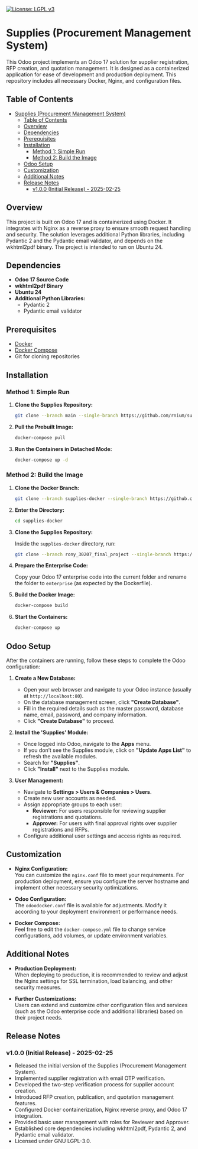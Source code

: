 [![License: LGPL v3](https://img.shields.io/badge/License-LGPL%20v3-blue.svg)](https://www.gnu.org/licenses/lgpl-3.0)

# Supplies (Procurement Management System)

This Odoo project implements an Odoo 17 solution for supplier registration, RFP creation, and quotation management. It is designed as a containerized application for ease of development and production deployment. This repository includes all necessary Docker, Nginx, and configuration files.

## Table of Contents

- [Supplies (Procurement Management System)](#supplies-procurement-management-system)
  - [Table of Contents](#table-of-contents)
  - [Overview](#overview)
  - [Dependencies](#dependencies)
  - [Prerequisites](#prerequisites)
  - [Installation](#installation)
    - [Method 1: Simple Run](#method-1-simple-run)
    - [Method 2: Build the Image](#method-2-build-the-image)
  - [Odoo Setup](#odoo-setup)
  - [Customization](#customization)
  - [Additional Notes](#additional-notes)
  - [Release Notes](#release-notes)
    - [v1.0.0 (Initial Release) - 2025-02-25](#v100-initial-release---2025-02-25)

## Overview

This project is built on Odoo 17 and is containerized using Docker. It integrates with Nginx as a reverse proxy to ensure smooth request handling and security. The solution leverages additional Python libraries, including Pydantic 2 and the Pydantic email validator, and depends on the wkhtml2pdf binary. The project is intended to run on Ubuntu 24.

## Dependencies

- **Odoo 17 Source Code**
- **wkhtml2pdf Binary**
- **Ubuntu 24**
- **Additional Python Libraries:**
  - Pydantic 2
  - Pydantic email validator

## Prerequisites

- [Docker](https://www.docker.com/get-started)
- [Docker Compose](https://docs.docker.com/compose/install/)
- Git for cloning repositories

## Installation

### Method 1: Simple Run

1. **Clone the Supplies Repository:**

   ```bash
   git clone --branch main --single-branch https://github.com/rnium/supplies.git supplies
   ```

2. **Pull the Prebuilt Image:**

   ```bash
   docker-compose pull
   ```

3. **Run the Containers in Detached Mode:**

   ```bash
   docker-compose up -d
   ```

### Method 2: Build the Image

1. **Clone the Docker Branch:**

   ```bash
   git clone --branch supplies-docker --single-branch https://github.com/rnium/supplies.git supplies-docker
   ```

2. **Enter the Directory:**

   ```bash
   cd supplies-docker
   ```

3. **Clone the Supplies Repository:**

   Inside the `supplies-docker` directory, run:

   ```bash
   git clone --branch rony_30207_final_project --single-branch https://github.com/rnium/supplies.git supplies
   ```

4. **Prepare the Enterprise Code:**

   Copy your Odoo 17 enterprise code into the current folder and rename the folder to `enterprise` (as expected by the Dockerfile).

5. **Build the Docker Image:**

   ```bash
   docker-compose build
   ```

6. **Start the Containers:**

   ```bash
   docker-compose up
   ```

## Odoo Setup

After the containers are running, follow these steps to complete the Odoo configuration:

1. **Create a New Database:**
   - Open your web browser and navigate to your Odoo instance (usually at `http://localhost:80`).
   - On the database management screen, click **"Create Database"**.
   - Fill in the required details such as the master password, database name, email, password, and company information.
   - Click **"Create Database"** to proceed.

2. **Install the 'Supplies' Module:**
   - Once logged into Odoo, navigate to the **Apps** menu.
   - If you don’t see the Supplies module, click on **"Update Apps List"** to refresh the available modules.
   - Search for **"Supplies"**.
   - Click **"Install"** next to the Supplies module.

3. **User Management:**
   - Navigate to **Settings > Users & Companies > Users**.
   - Create new user accounts as needed.
   - Assign appropriate groups to each user:
     - **Reviewer:** For users responsible for reviewing supplier registrations and quotations.
     - **Approver:** For users with final approval rights over supplier registrations and RFPs.
   - Configure additional user settings and access rights as required.

## Customization

- **Nginx Configuration:**  
  You can customize the `nginx.conf` file to meet your requirements. For production deployment, ensure you configure the server hostname and implement other necessary security optimizations.

- **Odoo Configuration:**  
  The `odoodocker.conf` file is available for adjustments. Modify it according to your deployment environment or performance needs.

- **Docker Compose:**  
  Feel free to edit the `docker-compose.yml` file to change service configurations, add volumes, or update environment variables.

## Additional Notes

- **Production Deployment:**  
  When deploying to production, it is recommended to review and adjust the Nginx settings for SSL termination, load balancing, and other security measures.

- **Further Customizations:**  
  Users can extend and customize other configuration files and services (such as the Odoo enterprise code and additional libraries) based on their project needs.

## Release Notes

### v1.0.0 (Initial Release) - 2025-02-25
- Released the initial version of the Supplies (Procurement Management System).
- Implemented supplier registration with email OTP verification.
- Developed the two-step verification process for supplier account creation.
- Introduced RFP creation, publication, and quotation management features.
- Configured Docker containerization, Nginx reverse proxy, and Odoo 17 integration.
- Provided basic user management with roles for Reviewer and Approver.
- Established core dependencies including wkhtml2pdf, Pydantic 2, and Pydantic email validator.
- Licensed under GNU LGPL-3.0.
